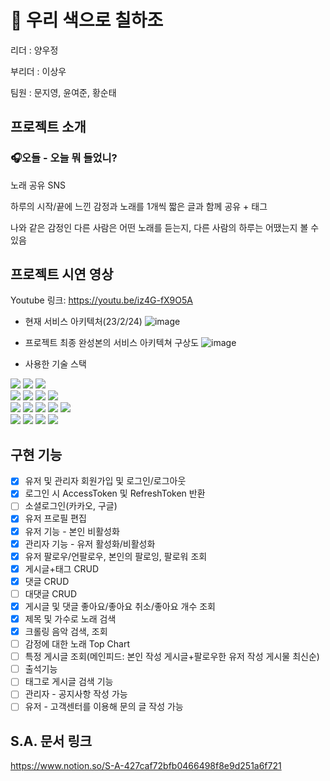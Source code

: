 # 🎨 우리 색으로 칠하조

리더 : 양우정

부리더 : 이상우

팀원 : 문지영, 윤여준, 황순태


## 프로젝트 소개

### 🎧오들 - 오늘 뭐 들었니?

노래 공유 SNS

하루의 시작/끝에 느낀 감정과 노래를 1개씩 짧은 글과 함께 공유 + 태그

나와 같은 감정인 다른 사람은 어떤 노래를 듣는지, 다른 사람의 하루는 어땠는지 볼 수 있음

## 프로젝트 시연 영상
Youtube 링크: https://youtu.be/iz4G-fX9O5A

- 현재 서비스 아키텍처(23/2/24)
![image](https://user-images.githubusercontent.com/117060860/221064751-44fb357c-e0b2-4524-b6c8-8541b16038c7.png)

- 프로젝트 최종 완성본의 서비스 아키텍쳐 구상도
![image](https://user-images.githubusercontent.com/117060860/221068244-b8baf317-d5f8-415c-95f3-8e22ef842533.png)

- 사용한 기술 스택

<div> 
  <img src="https://img.shields.io/badge/java ver.17 -007396?style=for-the-badge&logo=java&logoColor=white">
  <img src="https://img.shields.io/badge/spring ver.2.7.8-6DB33F?style=for-the-badge&logo=spring&logoColor=white">
  <img src="https://img.shields.io/badge/spring security-6DB33F?style=for-the-badge&logo=spring security&logoColor=white">
  <br>
  <img src="https://img.shields.io/badge/springboot-6DB33F?style=for-the-badge&logo=springboot&logoColor=white">
  <img src="https://img.shields.io/badge/gradle-02303A?style=for-the-badge&logo=gradle&logoColor=white">
  <img src="https://img.shields.io/badge/github-181717?style=for-the-badge&logo=github&logoColor=white">
  <img src="https://img.shields.io/badge/git-F05032?style=for-the-badge&logo=git&logoColor=white">
  <br>
  <img src="https://img.shields.io/badge/python-3776AB?style=for-the-badge&logo=python&logoColor=white"> 
  <img src="https://img.shields.io/badge/anaconda-44A833?style=for-the-badge&logo=anaconda&logoColor=white"> 
  <img src="https://img.shields.io/badge/jupyter-F37626?style=for-the-badge&logo=jupyter&logoColor=white">
  <img src="https://img.shields.io/badge/html5-E34F26?style=for-the-badge&logo=html5&logoColor=white"> 
  <img src="https://img.shields.io/badge/css-1572B6?style=for-the-badge&logo=css3&logoColor=white"> 
  <br>  
  <img src="https://img.shields.io/badge/javascript-F7DF1E?style=for-the-badge&logo=javascript&logoColor=black"> 
  <img src="https://img.shields.io/badge/jquery-0769AD?style=for-the-badge&logo=jquery&logoColor=white">
  <img src="https://img.shields.io/badge/bootstrap-7952B3?style=for-the-badge&logo=bootstrap&logoColor=white">
  <img src="https://img.shields.io/badge/mysql-4479A1?style=for-the-badge&logo=mysql&logoColor=white">
  <br>
</div>

## 구현 기능
- [x] 유저 및 관리자 회원가입 및 로그인/로그아웃
- [x] 로그인 시 AccessToken 및 RefreshToken 반환
- [ ] 소셜로그인(카카오, 구글)
- [x] 유저 프로필 편집
- [x] 유저 기능 - 본인 비활성화
- [x] 관리자 기능 - 유저 활성화/비활성화
- [x] 유저 팔로우/언팔로우, 본인의 팔로잉, 팔로워 조회
- [x] 게시글+태그 CRUD
- [x] 댓글 CRUD
- [ ] 대댓글 CRUD
- [x] 게시글 및 댓글 좋아요/좋아요 취소/좋아요 개수 조회
- [x] 제목 및 가수로 노래 검색
- [x] 크롤링 음악 검색, 조회
- [ ] 감정에 대한 노래 Top Chart
- [ ] 특정 게시글 조회(메인피드: 본인 작성 게시글+팔로우한 유저 작성 게시물 최신순)
- [ ] 출석기능
- [ ] 태그로 게시글 검색 기능
- [ ] 관리자 - 공지사항 작성 가능
- [ ] 유저 - 고객센터를 이용해 문의 글 작성 가능

## S.A. 문서 링크
https://www.notion.so/S-A-427caf72bfb0466498f8e9d251a6f721